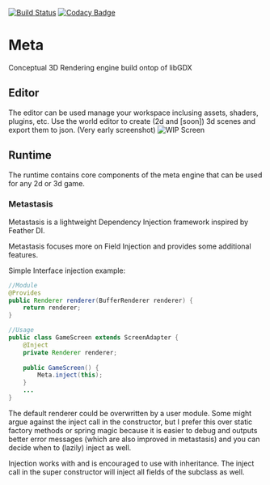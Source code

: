 [![Build Status](https://travis-ci.org/Frotty/Meta.svg?branch=master)](https://travis-ci.org/Frotty/Meta) [![Codacy Badge](https://api.codacy.com/project/badge/Grade/5d29848d4aa84e46b4e4fb185222c668)](https://www.codacy.com/app/frotty/Meta?utm_source=github.com&amp;utm_medium=referral&amp;utm_content=Frotty/Meta&amp;utm_campaign=Badge_Grade)
# Meta
Conceptual 3D Rendering engine build ontop of libGDX

## Editor
The editor can be used manage your workspace inclusing assets, shaders, plugins, etc.
Use the world editor to create (2d and [soon]) 3d scenes and export them to json.
(Very early screenshot)
![WIP Screen](https://i.imgur.com/cwOhhYn.png)

## Runtime
The runtime contains core components of the meta engine that can be used for any 2d or 3d game.
### Metastasis
Metastasis is a lightweight Dependency Injection framework inspired by Feather DI.

Metastasis focuses more on Field Injection and provides some additional features.

Simple Interface injection example:
```java
//Module
@Provides
public Renderer renderer(BufferRenderer renderer) {
    return renderer;
}

//Usage
public class GameScreen extends ScreenAdapter {
    @Inject
    private Renderer renderer;
    
    public GameScreen() {
        Meta.inject(this);
    }
    ...
}
```
The default renderer could be overwritten by a user module.
Some might argue against the inject call in the constructor, but I prefer this over static factory methods or spring magic because it is easier to debug and outputs better error messages (which are also improved in metastasis)
and you can decide when to (lazily) inject as well.

Injection works with and is encouraged to use with inheritance. The inject call in the super constructor will inject all fields of the subclass as well.

